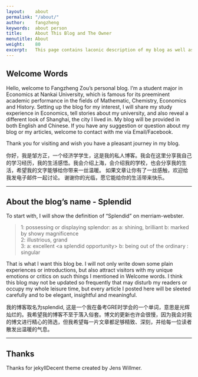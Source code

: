 ```yaml
---
layout:    about
permalink: "/about/"
author:    fangzheng
keywords:  about person 
title:     About This Blog and The Owner
menutitle: About
weight:    80
excerpt:   This page contains laconic description of my blog as well as myself.
---
```


## Welcome Words

Hello, welcome to Fangzheng Zou’s personal blog. I’m a student major in Economics at Nankai University, which is famous for its preeminent academic performance in the fields of Mathematic, Chemistry, Economics and History. Setting up the blog for my interest, I will share my study experience in Economics, tell stories about my university, and also reveal a different look of Shanghai, the city I lived in. My blog will be provided in both English and Chinese. If you have any suggestion or question about my blog or my articles, welcome to contact with me via Email/Facebook.

Thank you for visiting and wish you have a pleasant journey in my blog.

你好，我是邹方正，一个经济学学生，这是我的私人博客。我会在这里分享我自己的学习经历，我的生活感悟。我会介绍上海，会介绍我的学校，也会分享我的生活，希望我的文字能够给你带来一丝温暖。
如果文章让你有了一丝感触，欢迎给我发电子邮件一起讨论。
谢谢你的光临，愿它能给你的生活带来快乐。


---

## About the blog’s name - Splendid

To start with, I will show the definition of “Splendid” on merriam-webster.

> 1: possessing or displaying splendor: as
  a: shining, brilliant
  b: marked by showy magnificence                                                                       
  2: illustrious, grand                                                                                                         
  3: 
  a: excellent \<a splendid opportunity\>
  b: being out of the ordinary : singular

That is what I want this blog be. I will not only write down some plain experiences or introductions, but also attract visitors with my unique emotions or critics on  such things I mentioned in Welcome words. I think this blog may not be updated so frequently that may disturb my readers or occupy my whole leisure time, but every article I posted here will be sleeted carefully and to be elegant, insightful and meaningful.

我的博客取名为splendid, 这是一个我在备考GRE时学会的一个单词，意思是光辉灿烂的。我希望我的博客不至于落入俗套。博文的更新也许会很慢，因为我会对我的博文进行精心的筛选，但我希望每一片文章都足够精致、深刻，并给每一位读者散发出温暖的气息。

---

## Thanks
Thanks for jekyllDecent theme created by Jens Willmer. 

